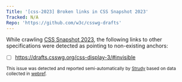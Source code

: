 ```yaml
---
Title: '[css-2023] Broken links in CSS Snapshot 2023'
Tracked: N/A
Repo: 'https://github.com/w3c/csswg-drafts'
---
```


While crawling [CSS Snapshot 2023](https://drafts.csswg.org/css-2023/), the following links to other specifications were detected as pointing to non-existing anchors:
* [ ] https://drafts.csswg.org/css-display-3/#invisible

<sub>This issue was detected and reported semi-automatically by [Strudy](https://github.com/w3c/strudy/) based on data collected in [webref](https://github.com/w3c/webref/).</sub>
